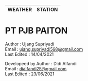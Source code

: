 | WEATHER  | STATION |
| ------ | ----- |

PT PJB PAITON
=============

Author      : Ujang Supriyadi<br/>
Email       : ujang.supriyadi568@gmail.com<br/>
Last Edited : 14/04/2021

Developeed by
Author      : Didi Alfandi<br/>
Email       : dialfandi25@gmail.com<br/>
Last Edited : 23/06/2021
